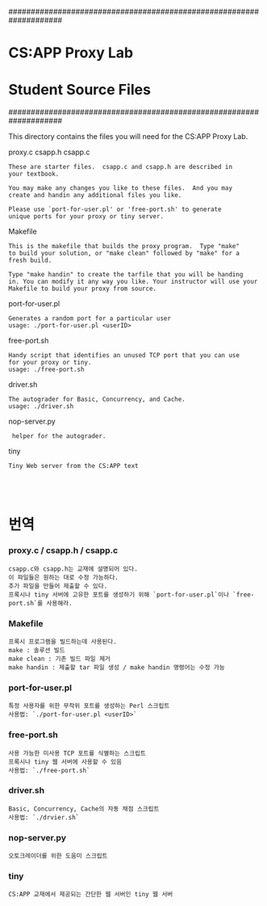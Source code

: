 ####################################################################
# CS:APP Proxy Lab
#
# Student Source Files
####################################################################

This directory contains the files you will need for the CS:APP Proxy
Lab.

proxy.c
csapp.h
csapp.c

    These are starter files.  csapp.c and csapp.h are described in
    your textbook. 

    You may make any changes you like to these files.  And you may
    create and handin any additional files you like.

    Please use `port-for-user.pl' or 'free-port.sh' to generate
    unique ports for your proxy or tiny server.


Makefile

    This is the makefile that builds the proxy program.  Type "make"
    to build your solution, or "make clean" followed by "make" for a
    fresh build. 

    Type "make handin" to create the tarfile that you will be handing
    in. You can modify it any way you like. Your instructor will use your
    Makefile to build your proxy from source.


port-for-user.pl

    Generates a random port for a particular user
    usage: ./port-for-user.pl <userID>

free-port.sh

    Handy script that identifies an unused TCP port that you can use
    for your proxy or tiny. 
    usage: ./free-port.sh

driver.sh

    The autograder for Basic, Concurrency, and Cache.        
    usage: ./driver.sh

nop-server.py

     helper for the autograder.         

tiny

    Tiny Web server from the CS:APP text


<br />
<br />

# 번역

### proxy.c / csapp.h / csapp.c

    csapp.c와 csapp.h는 교재에 설명되어 있다.
    이 파일들은 원하는 대로 수정 가능하다.
    추가 파일을 만들어 제출할 수 있다.
    프록시나 tiny 서버에 고유한 포트를 생성하기 위해 `port-for-user.pl`이나 `free-port.sh`를 사용해라.


### Makefile

    프록시 프로그램을 빌드하는데 사용된다.
    make : 솔루션 빌드
    make clean : 기존 빌드 파일 제거
    make handin : 제출할 tar 파일 생성 / make handin 명령어는 수정 가능

### port-for-user.pl

    특정 사용자를 위한 무작위 포트를 생성하는 Perl 스크립트
    사용법: `./port-for-user.pl <userID>`

### free-port.sh

    사용 가능한 미사용 TCP 포트를 식별하는 스크립트
    프록시나 tiny 웹 서버에 사용할 수 있음
    사용법: `./free-port.sh`

### driver.sh

    Basic, Concurrency, Cache의 자동 채점 스크립트
    사용법: `./drvier.sh`

### nop-server.py

    오토크레이더를 위한 도움미 스크립트


### tiny

    CS:APP 교재에서 제공되는 간단한 웹 서버인 tiny 웹 서버